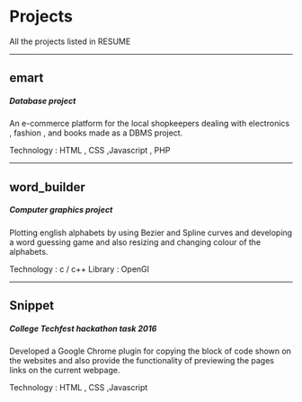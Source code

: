# Projects
All the projects listed in RESUME

-------
## emart

##### Database project 

An e-commerce platform for the local shopkeepers dealing with electronics , fashion , and books made as a DBMS project.

Technology : HTML , CSS ,Javascript , PHP

------
## word_builder

##### Computer graphics project

Plotting english alphabets by using Bezier and Spline curves and developing a word guessing game and 
also resizing and changing colour of the alphabets.

Technology : c / c++
Library : OpenGl

------
## Snippet

##### College Techfest hackathon task 2016

Developed a Google Chrome plugin for copying the block of code shown on the websites and also provide the
functionality of previewing the pages links on the current webpage.

Technology : HTML , CSS ,Javascript
